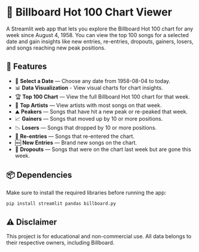 # 🎵 Billboard Hot 100 Chart Viewer

A Streamlit web app that lets you explore the Billboard Hot 100 chart for any week since August 4, 1958. You can view the top 100 songs for a selected date and gain insights like new entries, re-entries, dropouts, gainers, losers, and songs reaching new peak positions.

## 🚀 Features

- 📅 **Select a Date** — Choose any date from 1958-08-04 to today.
- 📊 **Data Visualization** - View visual charts for chart insights.
- 🏆 **Top 100 Chart** — View the full Billboard Hot 100 chart for that week.
- 🎤 **Top Artists** — View artists with most songs on that week.
- ⛰️ **Peakers** — Songs that have hit a new peak or re-peaked that week.
- 📈 **Gainers** — Songs that moved up by 10 or more positions.
- 📉 **Losers** — Songs that dropped by 10 or more positions.
- 🔁 **Re-entries** — Songs that re-entered the chart.
- 🆕 **New Entries** — Brand new songs on the chart.
- 🚪 **Dropouts** — Songs that were on the chart last week but are gone this week.

## 📦 Dependencies

Make sure to install the required libraries before running the app:

```bash
pip install streamlit pandas billboard.py
```

## ⚠️ Disclaimer
This project is for educational and non-commercial use. All data belongs to their respective owners, including Billboard.

